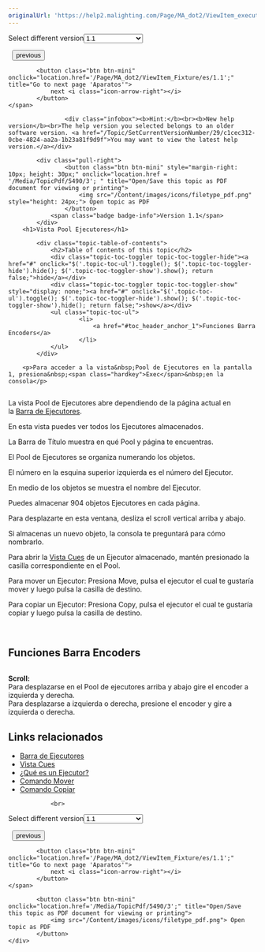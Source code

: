 ```yaml
---
originalUrl: 'https://help2.malighting.com/Page/MA_dot2/ViewItem_executorpool/es/1.1'
---
```


<div class="topic-navigation">

<div class="pull-right">
	<span class="pull-left">


<div class="pull-left">
<form action="/Topic/SetCurrentVersionNumber" class="form-inline" id="frmTagSelector" method="post">	<span class="form-mini">
		<div class="input-prepend"><span class="add-on">Select different version</span><select autocomplete="off" id="versionNumberId" name="versionNumberId" onchange="$(this).closest('#frmTagSelector').submit();" style="width: 120px;"><option value="">- latest -</option>
<option selected="selected" value="3">1.1</option>
<option value="7">1.2</option>
<option value="12">1.3</option>
<option value="16">1.5</option>
<option value="29">1.9</option>
</select></div>
		<input data-val="true" data-val-number="The field Int32 must be a number." data-val-required="The Int32 field is required." id="ProductId" name="ProductId" type="hidden" value="7">
		<input id="CurrentGuid" name="CurrentGuid" type="hidden" value="c1cec312-0cbe-4824-aa2a-1b23a81f9d9f">
	</span>
</form></div>&nbsp;	</span>
	<span class="pull-right" style="white-space: nowrap;">
			<button class="btn btn-mini" onclick="location.href='/Page/MA_dot2/Window_Playback/es/1.1'; " title="Go to previous page 'Barra Ejecutor'">
				<i class="icon-arrow-left"></i> previous
			</button>

			<button class="btn btn-mini" onclick="location.href='/Page/MA_dot2/ViewItem_Fixture/es/1.1';" title="Go to next page 'Aparatos'">
				next <i class="icon-arrow-right"></i> 
			</button>
	</span>
</div>
<div class="clear-fix" style="margin-bottom: 10px"></div>
</div>

					<div class="infobox"><b>Hint:</b><br><b>New help version</b><br>The help version you selected belongs to an older software version. <a href="/Topic/SetCurrentVersionNumber/29/c1cec312-0cbe-4824-aa2a-1b23a81f9d9f">You may want to view the latest help version.</a></div>

			<div class="pull-right">
					<button class="btn btn-mini" style="margin-right: 10px; height: 30px;" onclick="location.href = '/Media/TopicPdf/5490/3'; " title="Open/Save this topic as PDF document for viewing or printing">
						<img src="/Content/images/icons/filetype_pdf.png" style="height: 24px;"> Open topic as PDF
					</button>
				<span class="badge badge-info">Version 1.1</span>
			</div>
		<h1>Vista Pool Ejecutores</h1>

			<div class="topic-table-of-contents">
				<h2>Table of contents of this topic</h2>
				<div class="topic-toc-toggler topic-toc-toggler-hide"><a href="#" onclick="$('.topic-toc-ul').toggle(); $('.topic-toc-toggler-hide').hide(); $('.topic-toc-toggler-show').show(); return false;">hide</a></div>
				<div class="topic-toc-toggler topic-toc-toggler-show" style="display: none;"><a href="#" onclick="$('.topic-toc-ul').toggle(); $('.topic-toc-toggler-hide').show(); $('.topic-toc-toggler-show').hide(); return false;">show</a></div>
				<ul class="topic-toc-ul">
						<li>
							<a href="#toc_header_anchor_1">Funciones Barra Encoders</a>
						</li>
				</ul>
			</div>

		<p>Para acceder a la vista&nbsp;Pool de Ejecutores en la pantalla 1, presiona&nbsp;<span class="hardkey">Exec</span>&nbsp;en la consola</p>

<p><img alt="" src="/Media/Image/Dot2_ViewsandWindows_ExecutorsPool01_1-0.PNG"></p>

<p>La vista&nbsp;Pool&nbsp;de Ejecutores abre dependiendo de la página actual en la&nbsp;<a href="/Topic/af87cdc8-b54b-41ee-b614-26065230c7ec">Barra de Ejecutores</a>.</p>

<p>En esta vista puedes ver todos los Ejecutores almacenados.</p>

<p>La Barra de Título muestra en qué Pool y página te encuentras.</p>

<p>El Pool de Ejecutores se organiza numerando&nbsp;los objetos.</p>

<p>El número en la esquina superior izquierda es el número del Ejecutor.</p>

<p>En medio de los objetos se muestra el nombre del Ejecutor.</p>

<p>Puedes almacenar 904 objetos Ejecutores en cada página.</p>

<p>Para desplazarte en esta ventana, desliza el scroll vertical arriba y abajo.</p>

<p>Si almacenas un nuevo objeto, la consola te preguntará para cómo nombrarlo.</p>

<p>Para abrir la&nbsp;<a href="/Topic/b8ab1bbb-182d-41d6-9a1e-52f5267922c7">Vista Cues</a>&nbsp;de un Ejecutor almacenado, mantén presionado la casilla correspondiente en el Pool.</p>

<p>Para mover un Ejecutor: Presiona&nbsp;<span class="hardkey">Move</span>, pulsa el ejecutor el cual te gustaría mover y luego pulsa la casilla de destino.</p>

<p>Para copiar un Ejecutor: Presiona&nbsp;<span class="hardkey">Copy</span>, pulsa el ejecutor el cual te gustaría copiar y luego pulsa la casilla de destino.</p>

<p>&nbsp;</p>

<a name="toc_header_anchor_1" id="toc_header_anchor_1" class="topic-toc-item"></a><h2>Funciones Barra Encoders</h2>

<p><img alt="" src="/Media/Image/Dot2_ViewsandWindows_CuesView01_1-0.PNG"></p>

<p><strong>Scroll:</strong><br>
Para desplazarse en el Pool de ejecutores arriba y abajo gire el encoder a izquierda y derecha.<br>
Para desplazarse a izquierda o derecha, presione el encoder y gire a izquierda o derecha.</p>

<a name="toc_header_anchor_2" id="toc_header_anchor_2" class="topic-toc-item"></a><h2>Links relacionados</h2>

<ul>
	<li><a href="/Topic/af87cdc8-b54b-41ee-b614-26065230c7ec">Barra de Ejecutores</a></li>
	<li><a href="/Topic/b8ab1bbb-182d-41d6-9a1e-52f5267922c7">Vista Cues</a></li>
	<li><a href="/Topic/839f039d-2e75-4ed2-a4be-0ff458dec63d">¿Qué es un Ejecutor?</a></li>
	<li><a href="/Topic/210421fb-24b5-4a20-a719-c2ca85b8f002">Comando Mover</a></li>
	<li><a href="/Topic/6f42e54b-e064-46ad-b3c5-c5341be8e50d">Comando Copiar</a></li>
</ul>


				<br>
<div class="topic-navigation">

<div class="pull-right">
	<span class="pull-left">


<div class="pull-left">
<form action="/Topic/SetCurrentVersionNumber" class="form-inline" id="frmTagSelector" method="post">	<span class="form-mini">
		<div class="input-prepend"><span class="add-on">Select different version</span><select autocomplete="off" id="versionNumberId" name="versionNumberId" onchange="$(this).closest('#frmTagSelector').submit();" style="width: 120px;"><option value="">- latest -</option>
<option selected="selected" value="3">1.1</option>
<option value="7">1.2</option>
<option value="12">1.3</option>
<option value="16">1.5</option>
<option value="29">1.9</option>
</select></div>
		<input data-val="true" data-val-number="The field Int32 must be a number." data-val-required="The Int32 field is required." id="ProductId" name="ProductId" type="hidden" value="7">
		<input id="CurrentGuid" name="CurrentGuid" type="hidden" value="c1cec312-0cbe-4824-aa2a-1b23a81f9d9f">
	</span>
</form></div>&nbsp;	</span>
	<span class="pull-right" style="white-space: nowrap;">
			<button class="btn btn-mini" onclick="location.href='/Page/MA_dot2/Window_Playback/es/1.1'; " title="Go to previous page 'Barra Ejecutor'">
				<i class="icon-arrow-left"></i> previous
			</button>

			<button class="btn btn-mini" onclick="location.href='/Page/MA_dot2/ViewItem_Fixture/es/1.1';" title="Go to next page 'Aparatos'">
				next <i class="icon-arrow-right"></i> 
			</button>
	</span>
</div>
	<div class="clear-fix"></div>
	<div class="pull-right">
	
			<button class="btn btn-mini" onclick="location.href='/Media/TopicPdf/5490/3';" title="Open/Save this topic as PDF document for viewing or printing">
				<img src="/Content/images/icons/filetype_pdf.png"> Open topic as PDF
			</button>
	</div>
<div class="clear-fix" style="margin-bottom: 10px"></div>
</div>

	
